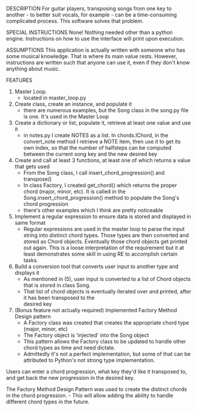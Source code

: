 DESCRIPTION
For guitar players, transposing songs from one key to another - to better suit vocals, for example - can be
a time-consuming complicated process. This software solves that problem.

SPECIAL INSTRUCTIONS
None! Nothing needed other than a python engine.
Instructions on how to use the interface will print upon execution.

ASSUMPTIONS
This application is actually written with someone who has some musical knowledge. That is where its main value rests.
However, instructions are written such that anyone can use it, even if they don't know anything about music.

FEATURES
  1.  Master Loop.  
      - located in master_loop.py
  2.  Create class, create an instance, and populate it
      - there are numerous examples, but the Song class in the song.py file is one. It's used in the Master Loop
  3.  Create a dictionary or list, populate it, retrieve at least one value and use it
      - in notes.py I create NOTES as a list. In chords.IChord, in the convert_note method I retrieve a NOTE item,
        then use it to get its own index, so that the number of halfsteps can be computed between the current song
        key and the new desired key
  4.  Create and call at least 3 functions, at least one of which returns a value that gets used
      - From the Song class, I call insert_chord_progression() and transpose()
      - In class Factory, I created get_chord() which returns the proper chord (major, minor, etc). It is called
        in the Song.insert_chord_progression() method to populate the Song's chord progression 
      - there's other examples which I think are pretty noticeable
  5.  Implement a regular expression to ensure data is stored and displayed in same format
      - Regular expressions are used in the master loop to parse the input string into distinct chord types. 
        Those types are then converted and stored as Chord objects. Eventually those chord objects get printed
        out again.  This is a loose interpretation of the requirement but it at least demonstrates some skill
        in using RE to accomplish certain tasks.
  6.  Build a conversion tool that converts user input to another type and displays it
      - As mentioned in (5), user input is converted to a list of Chord objects that is stored in class Song.
      - That list of chord objects is eventually iterated over and printed, after it has been transposed to the\
        desired key
  7.  (Bonus feature not actually required)  Implemented Factory Method Design pattern
      - A Factory class was created that creates the appropriate chord type (major, minor, etc) 
      - The Factory object is 'injected' into the Song object
      - This pattern allows the Factory class to be updated to handle other chord types as time and need dictate.
      - Admittedly it's not a perfect implementation, but some of that can be attributed to Python's not strong 
        type implementation.
        


Users can enter a chord progression, what key they'd like it transposed to, and get back the new progression
in the desired key.

The Factory Method Design Pattern was used to create the distinct chords in the chord progression.
    - This will allow adding the ability to handle different chord types in the future.

    
